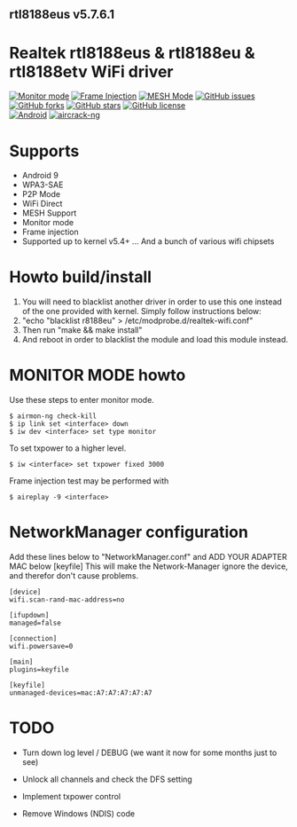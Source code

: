 ## rtl8188eus v5.7.6.1

# Realtek rtl8188eus &amp; rtl8188eu &amp; rtl8188etv WiFi driver

[![Monitor mode](https://img.shields.io/badge/monitor%20mode-supported-brightgreen.svg)](#)
[![Frame Injection](https://img.shields.io/badge/frame%20injection-supported-brightgreen.svg)](#)
[![MESH Mode](https://img.shields.io/badge/mesh%20mode-supported-brightgreen.svg)](#)
[![GitHub issues](https://img.shields.io/github/issues/aircrack-ng/rtl8188eus.svg)](https://github.com/aircrack-ng/rtl8188eus/issues)
[![GitHub forks](https://img.shields.io/github/forks/aircrack-ng/rtl8188eus.svg)](https://github.com/aircrack-ng/rtl8188eus/network)
[![GitHub stars](https://img.shields.io/github/stars/aircrack-ng/rtl8188eus.svg)](https://github.com/aircrack-ng/rtl8188eus/stargazers)
[![GitHub license](https://img.shields.io/github/license/aircrack-ng/rtl8812au.svg)](https://github.com/aircrack-ng/rtl8188eus/blob/master/LICENSE)<br>
[![Android](https://img.shields.io/badge/android%20(8)-supported-brightgreen.svg)](#)
[![aircrack-ng](https://img.shields.io/badge/aircrack--ng-supported-blue.svg)](#)


# Supports
* Android 9
* WPA3-SAE
* P2P Mode
* WiFi Direct
* MESH Support
* Monitor mode
* Frame injection
* Supported up to kernel v5.4+
... And a bunch of various wifi chipsets

# Howto build/install
1. You will need to blacklist another driver in order to use this one instead of the one provided with kernel.
   Simply follow instructions below:<br>
2. "echo "blacklist r8188eu" > /etc/modprobe.d/realtek-wifi.conf"<br>
3. Then run "make && make install"<br>
4. And reboot in order to blacklist the module and load this module instead.

# MONITOR MODE howto
Use these steps to enter monitor mode.
```
$ airmon-ng check-kill
$ ip link set <interface> down
$ iw dev <interface> set type monitor
```
To set txpower to a higher level.
```
$ iw <interface> set txpower fixed 3000
```

Frame injection test may be performed with
```
$ aireplay -9 <interface>
```

# NetworkManager configuration
Add these lines below to "NetworkManager.conf" and ADD YOUR ADAPTER MAC below [keyfile]
This will make the Network-Manager ignore the device, and therefor don't cause problems.
```
[device]
wifi.scan-rand-mac-address=no

[ifupdown]
managed=false

[connection]
wifi.powersave=0

[main]
plugins=keyfile

[keyfile]
unmanaged-devices=mac:A7:A7:A7:A7:A7
```

# TODO
* Turn down log level / DEBUG
  (we want it now for some months just to see)

* Unlock all channels and check the DFS setting

* Implement txpower control

* Remove Windows (NDIS) code
